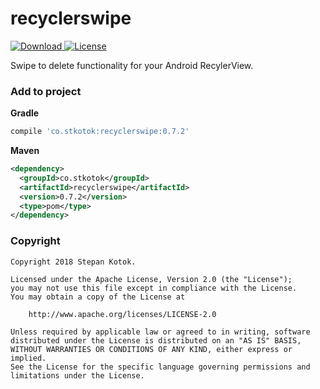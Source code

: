 
# recyclerswipe
[ ![Download](https://api.bintray.com/packages/stkotok/Android-SwipeToDelete/recyclerswipe/images/download.svg) ](https://bintray.com/stkotok/Android-SwipeToDelete/recyclerswipe/_latestVersion) [![License](https://img.shields.io/badge/License-Apache%202.0-blue.svg)](https://opensource.org/licenses/Apache-2.0)

Swipe to delete functionality for your Android RecylerView.

<h3>Add to project</h3>

**Gradle**
```groovy
compile 'co.stkotok:recyclerswipe:0.7.2'
```

**Maven**
```xml
<dependency>
  <groupId>co.stkotok</groupId>
  <artifactId>recyclerswipe</artifactId>
  <version>0.7.2</version>
  <type>pom</type>
</dependency>
```

<h3>Copyright</h3>

    Copyright 2018 Stepan Kotok.

    Licensed under the Apache License, Version 2.0 (the "License");
    you may not use this file except in compliance with the License.
    You may obtain a copy of the License at

        http://www.apache.org/licenses/LICENSE-2.0

    Unless required by applicable law or agreed to in writing, software
    distributed under the License is distributed on an "AS IS" BASIS,
    WITHOUT WARRANTIES OR CONDITIONS OF ANY KIND, either express or implied.
    See the License for the specific language governing permissions and
    limitations under the License.
